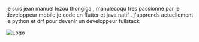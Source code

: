 je suis jean manuel lezou 
thongiga , manulecoqu
tres passionné par le developpeur mobile je code en flutter et java natif .
j'apprends actuellement le python et drf pour devenir un developpeur fullstack 

![Logo](<link rel="stylesheet" type='text/css' href="https://cdn.jsdelivr.net/gh/devicons/devicon@latest/devicon.min.css" />)
          
